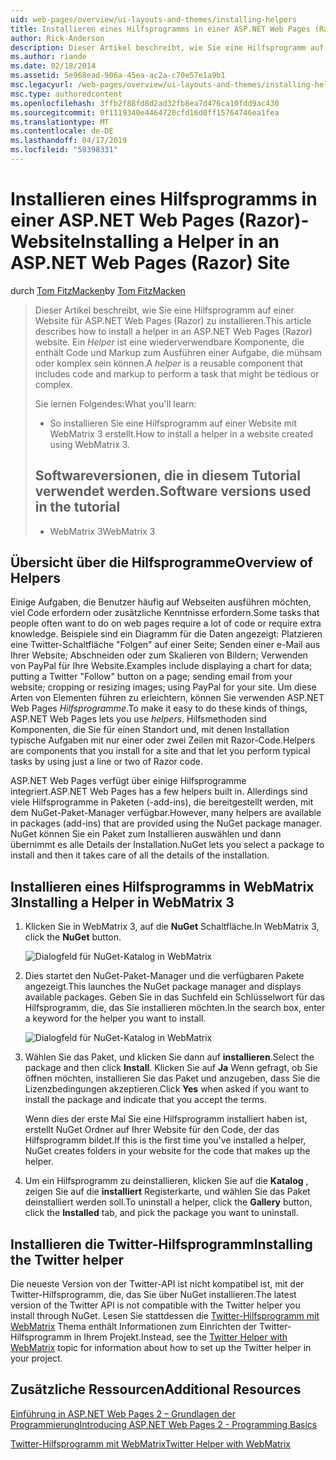 ```yaml
---
uid: web-pages/overview/ui-layouts-and-themes/installing-helpers
title: Installieren eines Hilfsprogramms in einer ASP.NET Web Pages (Razor) Standort | Microsoft-Dokumentation
author: Rick-Anderson
description: Dieser Artikel beschreibt, wie Sie eine Hilfsprogramm auf einer Website für ASP.NET Web Pages (Razor) zu installieren. Ein Hilfsprogramm ist eine wiederverwendbare Komponente, die Code und Markup pro enthält...
ms.author: riande
ms.date: 02/18/2014
ms.assetid: 5e968ead-906a-45ea-ac2a-c70e57e1a9b1
msc.legacyurl: /web-pages/overview/ui-layouts-and-themes/installing-helpers
msc.type: authoredcontent
ms.openlocfilehash: 3ffb2f88fd8d2ad32fb8ea7d476ca10fdd9ac430
ms.sourcegitcommit: 0f1119340e4464720cfd16d0ff15764746ea1fea
ms.translationtype: MT
ms.contentlocale: de-DE
ms.lasthandoff: 04/17/2019
ms.locfileid: "59398331"
---
```

# <a name="installing-a-helper-in-an-aspnet-web-pages-razor-site"></a><span data-ttu-id="2c9f8-104">Installieren eines Hilfsprogramms in einer ASP.NET Web Pages (Razor)-Website</span><span class="sxs-lookup"><span data-stu-id="2c9f8-104">Installing a Helper in an ASP.NET Web Pages (Razor) Site</span></span>

<span data-ttu-id="2c9f8-105">durch [Tom FitzMacken](https://github.com/tfitzmac)</span><span class="sxs-lookup"><span data-stu-id="2c9f8-105">by [Tom FitzMacken](https://github.com/tfitzmac)</span></span>

> <span data-ttu-id="2c9f8-106">Dieser Artikel beschreibt, wie Sie eine Hilfsprogramm auf einer Website für ASP.NET Web Pages (Razor) zu installieren.</span><span class="sxs-lookup"><span data-stu-id="2c9f8-106">This article describes how to install a helper in an ASP.NET Web Pages (Razor) website.</span></span> <span data-ttu-id="2c9f8-107">Ein *Helper* ist eine wiederverwendbare Komponente, die enthält Code und Markup zum Ausführen einer Aufgabe, die mühsam oder komplex sein können.</span><span class="sxs-lookup"><span data-stu-id="2c9f8-107">A *helper* is a reusable component that includes code and markup to perform a task that might be tedious or complex.</span></span>
> 
> <span data-ttu-id="2c9f8-108">Sie lernen Folgendes:</span><span class="sxs-lookup"><span data-stu-id="2c9f8-108">What you'll learn:</span></span>
> 
> - <span data-ttu-id="2c9f8-109">So installieren Sie eine Hilfsprogramm auf einer Website mit WebMatrix 3 erstellt.</span><span class="sxs-lookup"><span data-stu-id="2c9f8-109">How to install a helper in a website created using WebMatrix 3.</span></span>
>   
> 
> ## <a name="software-versions-used-in-the-tutorial"></a><span data-ttu-id="2c9f8-110">Softwareversionen, die in diesem Tutorial verwendet werden.</span><span class="sxs-lookup"><span data-stu-id="2c9f8-110">Software versions used in the tutorial</span></span>
> 
> 
> - <span data-ttu-id="2c9f8-111">WebMatrix 3</span><span class="sxs-lookup"><span data-stu-id="2c9f8-111">WebMatrix 3</span></span>


## <a name="overview-of-helpers"></a><span data-ttu-id="2c9f8-112">Übersicht über die Hilfsprogramme</span><span class="sxs-lookup"><span data-stu-id="2c9f8-112">Overview of Helpers</span></span>

<span data-ttu-id="2c9f8-113">Einige Aufgaben, die Benutzer häufig auf Webseiten ausführen möchten, viel Code erfordern oder zusätzliche Kenntnisse erfordern.</span><span class="sxs-lookup"><span data-stu-id="2c9f8-113">Some tasks that people often want to do on web pages require a lot of code or require extra knowledge.</span></span> <span data-ttu-id="2c9f8-114">Beispiele sind ein Diagramm für die Daten angezeigt: Platzieren eine Twitter-Schaltfläche "Folgen" auf einer Seite; Senden einer e-Mail aus Ihrer Website; Abschneiden oder zum Skalieren von Bildern; Verwenden von PayPal für Ihre Website.</span><span class="sxs-lookup"><span data-stu-id="2c9f8-114">Examples include displaying a chart for data; putting a Twitter "Follow" button on a page; sending email from your website; cropping or resizing images; using PayPal for your site.</span></span> <span data-ttu-id="2c9f8-115">Um diese Arten von Elementen führen zu erleichtern, können Sie verwenden ASP.NET Web Pages *Hilfsprogramme*.</span><span class="sxs-lookup"><span data-stu-id="2c9f8-115">To make it easy to do these kinds of things, ASP.NET Web Pages lets you use *helpers*.</span></span> <span data-ttu-id="2c9f8-116">Hilfsmethoden sind Komponenten, die Sie für einen Standort und, mit denen Installation typische Aufgaben mit nur einer oder zwei Zeilen mit Razor-Code.</span><span class="sxs-lookup"><span data-stu-id="2c9f8-116">Helpers are components that you install for a site and that let you perform typical tasks by using just a line or two of Razor code.</span></span>

<span data-ttu-id="2c9f8-117">ASP.NET Web Pages verfügt über einige Hilfsprogramme integriert.</span><span class="sxs-lookup"><span data-stu-id="2c9f8-117">ASP.NET Web Pages has a few helpers built in.</span></span> <span data-ttu-id="2c9f8-118">Allerdings sind viele Hilfsprogramme in Paketen (-add-ins), die bereitgestellt werden, mit dem NuGet-Paket-Manager verfügbar.</span><span class="sxs-lookup"><span data-stu-id="2c9f8-118">However, many helpers are available in packages (add-ins) that are provided using the NuGet package manager.</span></span> <span data-ttu-id="2c9f8-119">NuGet können Sie ein Paket zum Installieren auswählen und dann übernimmt es alle Details der Installation.</span><span class="sxs-lookup"><span data-stu-id="2c9f8-119">NuGet lets you select a package to install and then it takes care of all the details of the installation.</span></span>

## <a name="installing-a-helper-in-webmatrix-3"></a><span data-ttu-id="2c9f8-120">Installieren eines Hilfsprogramms in WebMatrix 3</span><span class="sxs-lookup"><span data-stu-id="2c9f8-120">Installing a Helper in WebMatrix 3</span></span>

1. <span data-ttu-id="2c9f8-121">Klicken Sie in WebMatrix 3, auf die **NuGet** Schaltfläche.</span><span class="sxs-lookup"><span data-stu-id="2c9f8-121">In WebMatrix 3, click the **NuGet** button.</span></span>

    ![Dialogfeld für NuGet-Katalog in WebMatrix](installing-helpers/_static/image1.png)
2. <span data-ttu-id="2c9f8-123">Dies startet den NuGet-Paket-Manager und die verfügbaren Pakete angezeigt.</span><span class="sxs-lookup"><span data-stu-id="2c9f8-123">This launches the NuGet package manager and displays available packages.</span></span> <span data-ttu-id="2c9f8-124">Geben Sie in das Suchfeld ein Schlüsselwort für das Hilfsprogramm, die, das Sie installieren möchten.</span><span class="sxs-lookup"><span data-stu-id="2c9f8-124">In the search box, enter a keyword for the helper you want to install.</span></span>

    ![Dialogfeld für NuGet-Katalog in WebMatrix](installing-helpers/_static/image2.png)
3. <span data-ttu-id="2c9f8-126">Wählen Sie das Paket, und klicken Sie dann auf **installieren**.</span><span class="sxs-lookup"><span data-stu-id="2c9f8-126">Select the package and then click **Install**.</span></span> <span data-ttu-id="2c9f8-127">Klicken Sie auf **Ja** Wenn gefragt, ob Sie öffnen möchten, installieren Sie das Paket und anzugeben, dass Sie die Lizenzbedingungen akzeptieren.</span><span class="sxs-lookup"><span data-stu-id="2c9f8-127">Click **Yes** when asked if you want to install the package and indicate that you accept the terms.</span></span>

     <span data-ttu-id="2c9f8-128">Wenn dies der erste Mal Sie eine Hilfsprogramm installiert haben ist, erstellt NuGet Ordner auf Ihrer Website für den Code, der das Hilfsprogramm bildet.</span><span class="sxs-lookup"><span data-stu-id="2c9f8-128">If this is the first time you've installed a helper, NuGet creates folders in your website for the code that makes up the helper.</span></span>
4. <span data-ttu-id="2c9f8-129">Um ein Hilfsprogramm zu deinstallieren, klicken Sie auf die **Katalog** , zeigen Sie auf die **installiert** Registerkarte, und wählen Sie das Paket deinstalliert werden soll.</span><span class="sxs-lookup"><span data-stu-id="2c9f8-129">To uninstall a helper, click the **Gallery** button, click the **Installed** tab, and pick the package you want to uninstall.</span></span>

## <a name="installing-the-twitter-helper"></a><span data-ttu-id="2c9f8-130">Installieren die Twitter-Hilfsprogramm</span><span class="sxs-lookup"><span data-stu-id="2c9f8-130">Installing the Twitter helper</span></span>

<span data-ttu-id="2c9f8-131">Die neueste Version von der Twitter-API ist nicht kompatibel ist, mit der Twitter-Hilfsprogramm, die, das Sie über NuGet installieren.</span><span class="sxs-lookup"><span data-stu-id="2c9f8-131">The latest version of the Twitter API is not compatible with the Twitter helper you install through NuGet.</span></span> <span data-ttu-id="2c9f8-132">Lesen Sie stattdessen die [Twitter-Hilfsprogramm mit WebMatrix](twitter-helper.md) Thema enthält Informationen zum Einrichten der Twitter-Hilfsprogramm in Ihrem Projekt.</span><span class="sxs-lookup"><span data-stu-id="2c9f8-132">Instead, see the [Twitter Helper with WebMatrix](twitter-helper.md) topic for information about how to set up the Twitter helper in your project.</span></span>

<a id="Additional_Resources"></a>
## <a name="additional-resources"></a><span data-ttu-id="2c9f8-133">Zusätzliche Ressourcen</span><span class="sxs-lookup"><span data-stu-id="2c9f8-133">Additional Resources</span></span>


[<span data-ttu-id="2c9f8-134">Einführung in ASP.NET Web Pages 2 – Grundlagen der Programmierung</span><span class="sxs-lookup"><span data-stu-id="2c9f8-134">Introducing ASP.NET Web Pages 2 - Programming Basics</span></span>](../getting-started/introducing-razor-syntax-c.md)

[<span data-ttu-id="2c9f8-135">Twitter-Hilfsprogramm mit WebMatrix</span><span class="sxs-lookup"><span data-stu-id="2c9f8-135">Twitter Helper with WebMatrix</span></span>](twitter-helper.md)
